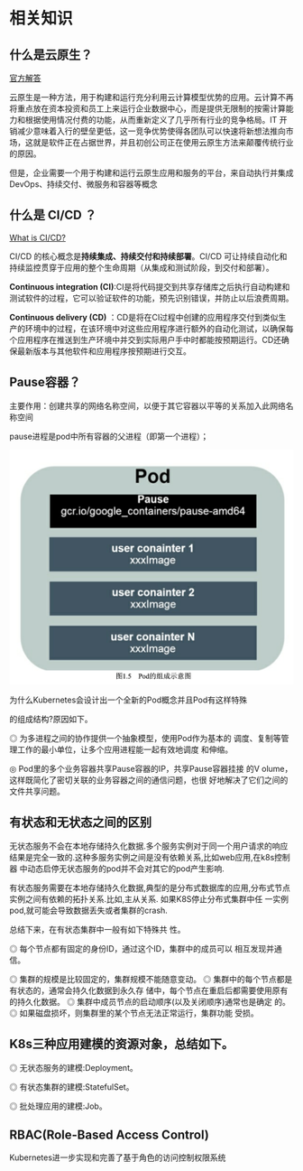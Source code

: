# 相关知识

## 什么是云原生？

[官方解答](https://tanzu.vmware.com/cn/cloud-native)

云原生是一种方法，用于构建和运行充分利用云计算模型优势的应用。云计算不再将重点放在资本投资和员工上来运行企业数据中心，而是提供无限制的按需计算能力和根据使用情况付费的功能，从而重新定义了几乎所有行业的竞争格局。IT 开销减少意味着入行的壁垒更低，这一竞争优势使得各团队可以快速将新想法推向市场，这就是软件正在占据世界，并且初创公司正在使用云原生方法来颠覆传统行业的原因。

但是，企业需要一个用于构建和运行云原生应用和服务的平台，来自动执行并集成 DevOps、持续交付、微服务和容器等概念

## 什么是 CI/CD ？

[What is CI/CD?](https://tanzu.vmware.com/cn/cicd)

CI/CD 的核心概念是**持续集成、持续交付和持续部署**。CI/CD 可让持续自动化和持续监控贯穿于应用的整个生命周期（从集成和测试阶段，到交付和部署）。

**Continuous integration (CI)**:CI是将代码提交到共享存储库之后执行自动构建和测试软件的过程，它可以验证软件的功能，预先识别错误，并防止以后浪费周期。

**Continuous delivery (CD)** ：CD是将在CI过程中创建的应用程序交付到类似生产的环境中的过程，在该环境中对这些应用程序进行额外的自动化测试，以确保每个应用程序在推送到生产环境中并交到实际用户手中时都能按预期运行。CD还确保最新版本与其他软件和应用程序按预期进行交互。



## Pause容器？

主要作用：创建共享的网络名称空间，以便于其它容器以平等的关系加入此网络名称空间

pause进程是pod中所有容器的父进程（即第一个进程）；

<img src="相关知识.assets/image-20220919155141585.png" alt="image-20220919155141585" style="zoom:50%;" />

为什么Kubernetes会设计出一个全新的Pod概念并且Pod有这样特殊

的组成结构?原因如下。

◎ 为多进程之间的协作提供一个抽象模型，使用Pod作为基本的 调度、复制等管理工作的最小单位，让多个应用进程能一起有效地调度 和伸缩。

◎ Pod里的多个业务容器共享Pause容器的IP，共享Pause容器挂接 的V olume，这样既简化了密切关联的业务容器之间的通信问题，也很 好地解决了它们之间的文件共享问题。



## 有状态和无状态之间的区别

无状态服务不会在本地存储持久化数据.多个服务实例对于同一个用户请求的响应结果是完全一致的.这种多服务实例之间是没有依赖关系,比如web应用,在k8s控制器 中动态启停无状态服务的pod并不会对其它的pod产生影响.



有状态服务需要在本地存储持久化数据,典型的是分布式数据库的应用,分布式节点实例之间有依赖的拓扑关系.比如,主从关系. 如果K8S停止分布式集群中任 一实例pod,就可能会导致数据丢失或者集群的crash.

总结下来，在有状态集群中一般有如下特殊共 性。

◎ 每个节点都有固定的身份ID，通过这个ID，集群中的成员可以 相互发现并通信。

◎ 集群的规模是比较固定的，集群规模不能随意变动。
◎ 集群中的每个节点都是有状态的，通常会持久化数据到永久存
储中，每个节点在重启后都需要使用原有的持久化数据。
◎ 集群中成员节点的启动顺序(以及关闭顺序)通常也是确定
的。
◎ 如果磁盘损坏，则集群里的某个节点无法正常运行，集群功能
受损。



## K8s三种应用建模的资源对象，总结如下。

◎ 无状态服务的建模:Deployment。

◎ 有状态集群的建模:StatefulSet。

◎ 批处理应用的建模:Job。





## RBAC(Role-Based Access Control)

Kubernetes进一步实现和完善了基于角色的访问控制权限系统